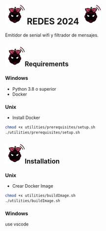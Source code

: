 # <img src="assets/img/logo.png" alt="raspe logo" width="64"/> REDES 2024 <img src="assets/img/logo.png" alt="raspe logo" width="64"/>
Emitidor de senial wifi y filtrador de mensajes.

## <img src="assets/img/logo.png" alt="raspe logo" width="64"/>Requirements

### Windows
- Python 3.8 o superior
- Docker

### Unix
- Install Docker
```bash
chmod +x utilities/prerequisites/setup.sh
./utilities/prerequisites/setup.sh
```


## <img src="assets/img/logo.png" alt="raspe logo" width="64"/>Installation

### Unix

- Crear Docker Image
```bash
chmod +x utilities/buildImage.sh
./utilities/buildImage.sh
```

### Windows

use vscode
